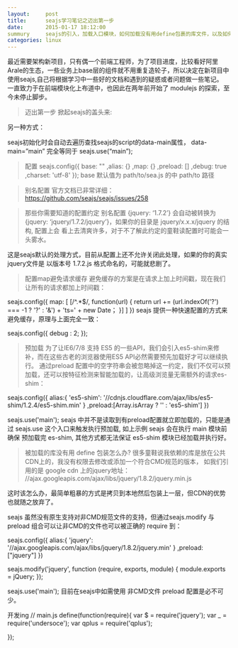```yaml
---
layout:     post
title:      seajs学习笔记之迈出第一步
date:       2015-01-17 18:12:00
summury     seajs的引入，加载入口模块，如何加载没有用define包裹的库文件，以及如何绕过缓存
categories: linux
---
```



最近需要架构新项目，只有偶一个前端工程师，为了项目进度，比较看好阿里Arale的生态，一些业务上base层的组件就不用重复造轮子，所以决定在新项目中使用seajs,自己将根据学习中一些好的文档和遇到的疑惑或者问题做一些笔记。
一直致力于在前端模块化上布道中，也因此在两年前开始了 modulejs 的探索，至今未停止脚步。

>迈出第一步
掀起seajs的盖头来:

<script src="path/to/sea.js"></script>
<script>
seajs.use("main");
</script>
另一种方式：

<script data-main="main" src="path/to/sea.js" id="seajsnode"></script>
seajs初始化时会自动去遍历查找seajs的script的data-main属性， data-main=”main” 完全等同于 seajs.use(“main”);

>配置
seajs.config({
    base: ""
    ,alias: {}
    ,map: {}
    ,preload: []
    ,debug: true
    ,charset: 'utf-8'
});
base 默认值为 path/to/sea.js 的中 path/to 路径

>别名配置
官方文档已非常详细：https://github.com/seajs/seajs/issues/258

>那些你需要知道的配置约定
别名配置 {jquery: ‘1.7.2’} 会自动被转换为 {jquery: ‘jquery/1.7.2/jquery’}，如果你的目录是 jquery/x.x.x/jquery 的结构, 配置上会 看上去清爽许多，对于不了解此约定的童鞋读配置时可能会一头雾水。

这是seajs默认的处理方式，目前从配置上还不允许关闭此处理，如果的你的真实jquery文件是 以版本号 1.7.2.js 格式命名的，可能就悲剧了。

>配置map避免请求缓存
避免缓存的方案是在请求上加上时间戳，现在我们让所有的请求都加上时间戳：

seajs.config({
    map: [
        [/^.*$/, function(url) {
            return url += (url.indexOf('?') === -1 ? '?' : '&') + 'ts=' + new Date；
        }]
    ]
})
seajs 提供一种快速配置的方式来避免缓存，原理与上面完全一致：

seajs.config({
    debug : 2;
});
>预加载
为了让IE6/7/8 支持 ES5 的一些API，我们会引入es5-shim来修补，而在这些古老的浏览器使用ES5 API必然需要预先加载好才可以继续执行。 通过preload 配置中的空字符串会被忽略掉这一约定，我们不仅可以预加载，还可以按特征检测来智能加载的，让高级浏览量无需额外的请求es-shim：

seajs.config({
    alias:{
        'es5-shim': '//cdnjs.cloudflare.com/ajax/libs/es5-shim/1.2.4/es5-shim.min'
    }
    ,preload:[Array.isArray ? '' : 'es5-shim']
})

seajs.use('main');
seajs 中并不是读取到有preload配置就立即加载的，只能是通过 seajs.use 这个入口来触发执行预加载, 如上示例 seajs 会在执行 main 模块前确保 预加载完 es-shim, 其他方式都无法保证 es5-shim 模块已经加载并执行好。

>被加载的库没有用 define 包装怎么办?
很多童鞋说我依赖的库是放在公共CDN上的，我没有权限去修改或添加一个符合CMD规范的版本， 如我们引用的是 google cdn 上的jquery地址： //ajax.googleapis.com/ajax/libs/jquery/1.8.2/jquery.min.js

这时该怎么办，最简单粗暴的方式是拷贝到本地然后包装上一层，但CDN的优势也就随之放弃了。

seajs 虽然没有原生支持对非CMD规范文件的支持，但通过seajs.modify 与 preload 组合可以让非CMD的文件也可以被正确的 require 到：

seajs.config({
    alias:{
        'jquery': '//ajax.googleapis.com/ajax/libs/jquery/1.8.2/jquery.min'
    }
    ,preload:["jquery"]
})

seajs.modify('jquery', function (require, exports, module) {
     module.exports = jQuery;
});

seajs.use('main');
目前在seajs中如需使用 非CMD文件 preload 配置是必不可少。

开发ing
// main.js
define(function(require){
    var $ = require('jquery');
    var _ = require('undersoce');
    var qplus = require('qplus');


});
